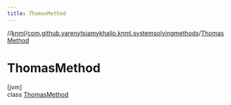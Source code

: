 ```yaml
---
title: ThomasMethod
---
```

//[knml](../../../index.html)/[com.github.varenytsiamykhailo.knml.systemsolvingmethods](../index.html)/[ThomasMethod](index.html)



# ThomasMethod



[jvm]\
class [ThomasMethod](index.html)


